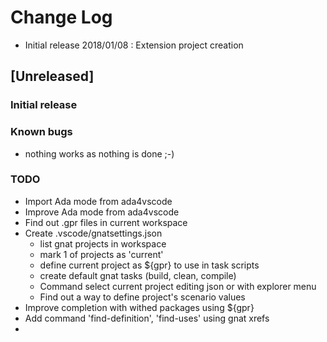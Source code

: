 # Change Log
- Initial release 2018/01/08 : Extension project creation
## [Unreleased]
### Initial release
### Known bugs
- nothing works as nothing is done ;-)

### TODO
- Import Ada mode from ada4vscode
- Improve Ada mode from ada4vscode
- Find out .gpr files in current workspace
- Create .vscode/gnatsettings.json
    - list gnat projects in workspace
    - mark 1 of projects as 'current'
    - define current project as ${gpr} to use in task scripts
    - create default gnat tasks (build, clean, compile)
    - Command select current project editing json or with explorer menu
    - Find out a way to define project's scenario values
- Improve completion with withed packages using ${gpr}
- Add command 'find-definition', 'find-uses' using gnat xrefs
- 